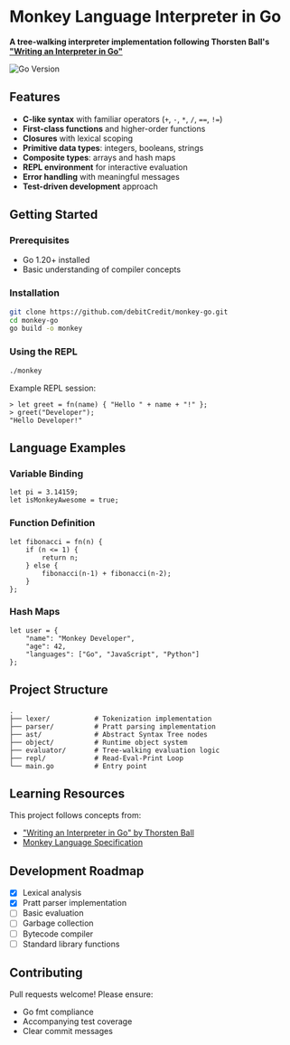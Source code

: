 # Monkey Language Interpreter in Go

**A tree-walking interpreter implementation following Thorsten Ball's ["Writing an Interpreter in Go"](https://interpreterbook.com/)**

![Go Version](https://img.shields.io/badge/Go-1.20%2B-blue)

## Features
- **C-like syntax** with familiar operators (`+`, `-`, `*`, `/`, `==`, `!=`)
- **First-class functions** and higher-order functions
- **Closures** with lexical scoping
- **Primitive data types**: integers, booleans, strings
- **Composite types**: arrays and hash maps
- **REPL environment** for interactive evaluation
- **Error handling** with meaningful messages
- **Test-driven development** approach

## Getting Started

### Prerequisites
- Go 1.20+ installed
- Basic understanding of compiler concepts

### Installation
```bash
git clone https://github.com/debitCredit/monkey-go.git
cd monkey-go
go build -o monkey
```

### Using the REPL
```bash
./monkey
```

Example REPL session:
```monkey
> let greet = fn(name) { "Hello " + name + "!" };
> greet("Developer");
"Hello Developer!"
```

## Language Examples

### Variable Binding
```monkey
let pi = 3.14159;
let isMonkeyAwesome = true;
```

### Function Definition
```monkey
let fibonacci = fn(n) {
    if (n <= 1) {
        return n;
    } else {
        fibonacci(n-1) + fibonacci(n-2);
    }
};
```

### Hash Maps
```monkey
let user = {
    "name": "Monkey Developer",
    "age": 42,
    "languages": ["Go", "JavaScript", "Python"]
};
```

## Project Structure
```
.
├── lexer/           # Tokenization implementation
├── parser/          # Pratt parsing implementation
├── ast/             # Abstract Syntax Tree nodes
├── object/          # Runtime object system
├── evaluator/       # Tree-walking evaluation logic
├── repl/            # Read-Eval-Print Loop
└── main.go          # Entry point
```

## Learning Resources
This project follows concepts from:
- ["Writing an Interpreter in Go" by Thorsten Ball](https://interpreterbook.com/)
- [Monkey Language Specification](https://interpreterbook.com/#the-monkey-language)

## Development Roadmap
- [x] Lexical analysis
- [x] Pratt parser implementation
- [ ] Basic evaluation
- [ ] Garbage collection
- [ ] Bytecode compiler
- [ ] Standard library functions

## Contributing
Pull requests welcome! Please ensure:
- Go fmt compliance
- Accompanying test coverage
- Clear commit messages
